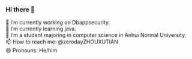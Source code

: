 ### Hi there 👋

<!--
**zerodayZHOUXUTIAN/zerodayZHOUXUTIAN** is a ✨ _special_ ✨ repository because its `README.md` (this file) appears on your GitHub profile.
-->

🔭 I’m currently working on Dbappsecurity.  
🌱 I’m currently learning java.  
🤔 I’m a student majoring in computer science in Anhui Normal University.  
📫 How to reach me: @zerodayZHOUXUTIAN  
😄 Pronouns: He/him  

